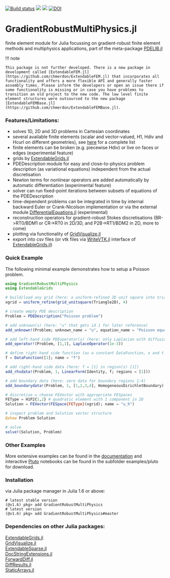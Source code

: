 [![Build status](https://github.com/chmerdon/GradientRobustMultiPhysics.jl/workflows/linux-macos-windows/badge.svg)](https://github.com/chmerdon/GradientRobustMultiPhysics.jl/actions)
[![](https://img.shields.io/badge/docs-stable-blue.svg)](https://chmerdon.github.io/GradientRobustMultiPhysics.jl/stable/index.html)
[![](https://img.shields.io/badge/docs-dev-blue.svg)](https://chmerdon.github.io/GradientRobustMultiPhysics.jl/dev/index.html)
[![DOI](https://zenodo.org/badge/229078096.svg)](https://zenodo.org/badge/latestdoi/229078096)


# GradientRobustMultiPhysics.jl

finite element module for Julia focussing on gradient-robust finite element methods and multiphysics applications, part of the meta-package [PDELIB.jl](https://github.com/WIAS-BERLIN/PDELib.jl)

!!! note

    This package is not further developed. There is a new package in development called [ExtendableFEM.jl](https://github.com/chmerdon/ExtendableFEM.jl) that incorporates all functionality and offers a more flexible API and generally faster assembly times. Please inform the developers or open an issue there if some functionality is missing or in case you have problems to transition an old project to the new code. The low level finite element structures were outsourced to the new package [ExtendableFEMBase.jl](https://github.com/chmerdon/ExtendableFEMBase.jl).


### Features/Limitations:
- solves 1D, 2D and 3D problems in Cartesian coordinates
- several available finite elements (scalar and vector-valued, H1, Hdiv and Hcurl on different geometries), see [here](https://chmerdon.github.io/GradientRobustMultiPhysics.jl/stable/fems/) for a complete list
- finite elements can be broken (e.g. piecewise Hdiv) or live on faces or edges (experimental feature)
- grids by [ExtendableGrids.jl](https://github.com/j-fu/ExtendableGrids.jl) 
- PDEDescription module for easy and close-to-physics problem description (as variational equations) independent from the actual discretisation
- Newton terms for nonlinear operators are added automatically by automatic differentiation (experimental feature)
- solver can run fixed-point iterations between subsets of equations of the PDEDescription
- time-dependent problems can be integrated in time by internal backward Euler or Crank-Nicolson implementation or via the external module [DifferentialEquations.jl](https://github.com/SciML/DifferentialEquations.jl) (experimental)
- reconstruction operators for gradient-robust Stokes discretisations (BR->RT0/BDM1 or CR->RT0 in 2D/3D, and P2B->RT1/BDM2 in 2D, more to come)
- plotting via functionality of [GridVisualize.jl](https://github.com/j-fu/GridVisualize.jl)
- export into csv files (or vtk files via [WriteVTK.jl](https://github.com/jipolanco/WriteVTK.jl) interface of [ExtendableGrids.jl](https://github.com/j-fu/ExtendableGrids.jl))


### Quick Example

The following minimal example demonstrates how to setup a Poisson problem.

```julia
using GradientRobustMultiPhysics
using ExtendableGrids

# build/load any grid (here: a uniform-refined 2D unit square into triangles)
xgrid = uniform_refine(grid_unitsquare(Triangle2D), 4)

# create empty PDE description
Problem = PDEDescription("Poisson problem")

# add unknown(s) (here: "u" that gets id 1 for later reference)
add_unknown!(Problem; unknown_name = "u", equation_name = "Poisson equation")

# add left-hand side PDEoperator(s) (here: only Laplacian with diffusion coefficient 1e-3)
add_operator!(Problem, [1,1], LaplaceOperator(1e-3))

# define right-hand side function (as a constant DataFunction, x and t dependency explained in documentation)
f = DataFunction([1]; name = "f")

# add right-hand side data (here: f = [1] in region(s) [1])
add_rhsdata!(Problem, 1, LinearForm(Identity, f; regions = [1]))

# add boundary data (here: zero data for boundary regions 1:4)
add_boundarydata!(Problem, 1, [1,2,3,4], HomogeneousDirichletBoundary)

# discretise = choose FEVector with appropriate FESpaces
FEType = H1P2{1,2} # quadratic element with 1 component in 2D
Solution = FEVector(FESpace{FEType}(xgrid); name = "u_h")

# inspect problem and Solution vector structure
@show Problem Solution

# solve
solve!(Solution, Problem)
```

### Other Examples

More extensive examples can be found in the [documentation](https://chmerdon.github.io/GradientRobustMultiPhysics.jl/stable/index.html)
and interactive [Pluto](https://github.com/fonsp/Pluto.jl) notebooks can be found in the subfolder examples/pluto for download.


### Installation
via Julia package manager in Julia 1.6 or above:

```@example
# latest stable version
(@v1.6) pkg> add GradientRobustMultiPhysics
# latest version
(@v1.6) pkg> add GradientRobustMultiPhysics#master
```


### Dependencies on other Julia packages:

[ExtendableGrids.jl](https://github.com/j-fu/ExtendableGrids.jl)\
[GridVisualize.jl](https://github.com/j-fu/GridVisualize.jl)\
[ExtendableSparse.jl](https://github.com/j-fu/ExtendableSparse.jl)\
[DocStringExtensions.jl](https://github.com/JuliaDocs/DocStringExtensions.jl)\
[ForwardDiff.jl](https://github.com/JuliaDiff/ForwardDiff.jl)\
[DiffResults.jl](https://github.com/JuliaDiff/DiffResults.jl)\
[StaticArrays.jl](https://github.com/JuliaArrays/StaticArrays.jl)

